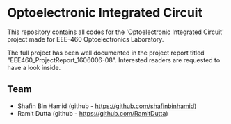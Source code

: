 # Optoelectronic Integrated Circuit

This repository contains all codes for the 'Optoelectronic Integrated Circuit' project made for EEE-460 Optoelectronics Laboratory.

The full project has been well documented in the project report titled "EEE460_ProjectReport_1606006-08". Interested readers are requested to have a look inside.

## Team

- Shafin Bin Hamid (github - https://github.com/shafinbinhamid) 
- Ramit Dutta (github - https://github.com/RamitDutta)
 